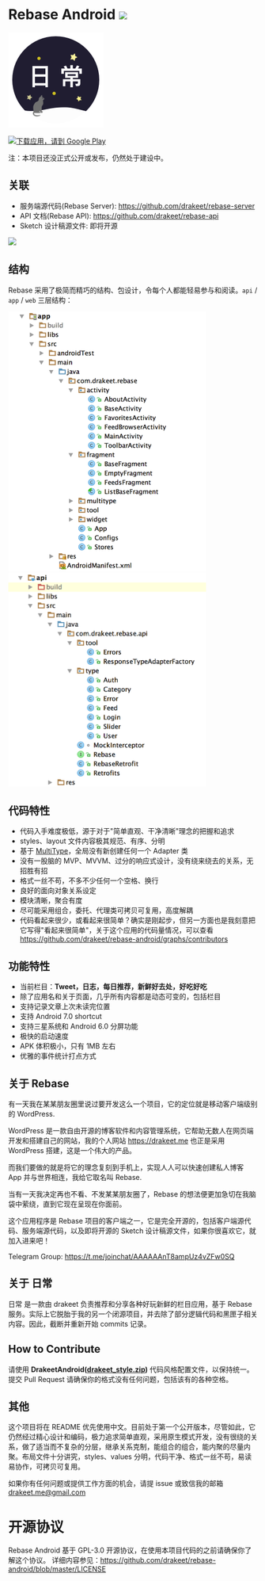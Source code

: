 # Rebase Android ![](https://circleci.com/gh/drakeet/rebase-android.svg?&style=shield&circle-token=ac8640c37e3a5b40715b9f2f0017db9362316066)

![](app/src/main/res/drawable-nodpi/ic_rebase_flat_w192.png) 

<a href='https://play.google.com/store/apps/details?id=com.drakeet.rebase&hl=zh-CN&pcampaignid=MKT-Other-global-all-co-prtnr-py-PartBadge-Mar2515-1'><img alt='下载应用，请到 Google Play' src='https://play.google.com/intl/en_us/badges/images/generic/zh-cn_badge_web_generic.png' width=200 height=77/></a>

注：本项目还没正式公开或发布，仍然处于建设中。

## 关联

- 服务端源代码(Rebase Server): https://github.com/drakeet/rebase-server
- API 文档(Rebase API): https://github.com/drakeet/rebase-api
- Sketch 设计稿源文件: 即将开源

![](http://ww1.sinaimg.cn/large/86e2ff85gy1fcrj326ngyj218i0x0102)

## 结构

Rebase 采用了极简而精巧的结构、包设计，令每个人都能轻易参与和阅读。`api` / `app` / `web` 三层结构：

<img src="image/app.png" width=400 height=524/><img src="image/api.png" width=400 height=432/>

## 代码特性

- 代码入手难度极低，源于对于"简单直观、干净清晰"理念的把握和追求
- styles、layout 文件内容极其规范、有序、分明
- 基于 [MultiType](https://github.com/drakeet/MultiType)，全局没有新创建任何一个 Adapter 类
- 没有一股脑的 MVP、MVVM、过分的响应式设计，没有绕来绕去的关系，无招胜有招
- 格式一丝不苟，不多不少任何一个空格、换行
- 良好的面向对象关系设定
- 模块清晰，聚合有度
- 尽可能采用组合，委托、代理类可拷贝可复用，高度解耦
- 代码看起来很少，或看起来很简单？确实是刚起步，但另一方面也是我刻意把它写得"看起来很简单"，关于这个应用的代码量情况，可以查看 https://github.com/drakeet/rebase-android/graphs/contributors  

## 功能特性

- 当前栏目：**Tweet，日志，每日推荐，新鲜好去处，好吃好吃**
- 除了应用名和关于页面，几乎所有内容都是动态可变的，包括栏目
- 支持记录文章上次未读完位置
- 支持 Android 7.0 shortcut
- 支持三星系统和 Android 6.0 分屏功能
- 极快的启动速度
- APK 体积极小，只有 1MB 左右
- 优雅的事件统计打点方式

## 关于 Rebase

有一天我在某某朋友圈里说过要开发这么一个项目，它的定位就是移动客户端级别的 WordPress.

WordPress 是一款自由开源的博客软件和内容管理系统，它帮助无数人在网页端开发和搭建自己的网站，我的个人网站 https://drakeet.me 也正是采用 WordPress 搭建，这是一个伟大的产品。

而我们要做的就是将它的理念复刻到手机上，实现人人可以快速创建私人博客 App 并与世界相连，我给它取名叫 Rebase.

当有一天我决定再也不看、不发某某朋友圈了，Rebase 的想法便更加急切在我脑袋中萦绕，直到它现在呈现在你面前。

这个应用程序是 Rebase 项目的客户端之一，它是完全开源的，包括客户端源代码、服务端源代码，以及即将开源的 Sketch 设计稿源文件，如果你很喜欢它，就加入进来吧！

Telegram Group: https://t.me/joinchat/AAAAAAnT8ampUz4vZFw0SQ

## 关于 日常

日常 是一款由 drakeet 负责推荐和分享各种好玩新鲜的栏目应用，基于 Rebase 服务。实际上它脱胎于我的另一个闭源项目，并去除了部分逻辑代码和黑匣子相关内容。因此，截断并重新开始 commits 记录。

## How to Contribute

请使用 **DrakeetAndroid([drakeet_style.zip](code_style.zip))** 代码风格配置文件，以保持统一。提交 Pull Request 请确保你的格式没有任何问题，包括该有的各种空格。

## 其他

这个项目将在 README 优先使用中文。目前处于第一个公开版本，尽管如此，它仍然经过精心设计和编码，极力追求简单直观，采用原生模式开发，没有很绕的关系，做了适当而不复杂的分层，继承关系克制，能组合的组合，能内聚的尽量内聚。布局文件十分讲究，styles、values 分明，代码干净、格式一丝不苟，易读易协作，可拷贝可复用。

如果你有任何问题或提供工作方面的机会，请提 issue 或致信我的邮箱 drakeet.me@gmail.com

# 开源协议

Rebase Android 基于 GPL-3.0 开源协议，在使用本项目代码的之前请确保你了解这个协议。
详细内容参见：https://github.com/drakeet/rebase-android/blob/master/LICENSE
